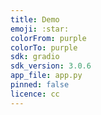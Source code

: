 ```yaml
---
title: Demo
emoji: :star:
colorFrom: purple
colorTo: purple
sdk: gradio
sdk_version: 3.0.6
app_file: app.py
pinned: false
licence: cc
---
```

